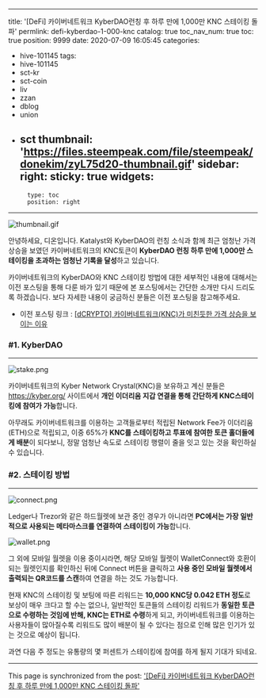 
---
title: '[DeFi] 카이버네트워크 KyberDAO런칭 후 하루 만에 1,000만 KNC 스테이킹 돌파'
permlink: defi-kyberdao-1-000-knc
catalog: true
toc_nav_num: true
toc: true
position: 9999
date: 2020-07-09 16:05:45
categories:
- hive-101145
tags:
- hive-101145
- sct-kr
- sct-coin
- liv
- zzan
- dblog
- union
- sct
thumbnail: 'https://files.steempeak.com/file/steempeak/donekim/zyL75d20-thumbnail.gif'
sidebar:
    right:
        sticky: true
widgets:
    -
        type: toc
        position: right
---


![thumbnail.gif](https://files.steempeak.com/file/steempeak/donekim/zyL75d20-thumbnail.gif)

안녕하세요, 디온입니다. Katalyst와 KyberDAO의 런칭 소식과 함께 최근 엄청난 가격 상승을 보였던 카이버네트워크의 KNC토큰이 **KyberDAO 런칭 하루 만에 1,000만 스테이킹을 초과하는 엄청난 기록을 달성**하고 있습니다.

카이버네트워크의 KyberDAO와 KNC 스테이킹 방법에 대한 세부적인 내용에 대해서는 이전 포스팅을 통해 다룬 바가 있기 때문에 본 포스팅에서는 간단한 소개만 다시 드리도록 하겠습니다. 보다 자세한 내용이 궁금하신 분들은 이전 포스팅을 참고해주세요.

- 이전 포스팅 링크 : [[dCRYPTO] 카이버네트워크(KNC)가 미친듯한 가격 상승을 보이는 이유](https://steempeak.com/hive-101145/@donekim/dcrypto-knc)


### #1. KyberDAO
---
![stake.png](https://files.steempeak.com/file/steempeak/donekim/fwrmmgRb-stake.png)

카이버네트워크의 Kyber Network Crystal(KNC)을 보유하고 계신 분들은 https://kyber.org/ 사이트에서 **개인 이더리움 지갑 연결을 통해 간단하게 KNC스테이킹에 참여가 가능**합니다.

아무래도 카이버네트워크를 이용하는 고객들로부터 적립된 Network Fee가 이더리움(ETH)으로 적립되고, 이중 65%가 **KNC를 스테이킹하고 투표에 참여한 토큰 홀더들에게 배분**이 되다보니, 정말 엄청난 속도로 스테이킹 행렬이 줄을 잇고 있는 것을 확인하실 수 있습니다.

### #2. 스테이킹 방법
---
![connect.png](https://files.steempeak.com/file/steempeak/donekim/pgheZKZS-connect.png)

Ledger나 Trezor와 같은 하드월렛에 보관 중인 경우가 아니라면 **PC에서는 가장 일반적으로 사용되는 메타마스크를 연결하여 스테이킹이 가능**합니다. 


![wallet.png](https://files.steempeak.com/file/steempeak/donekim/JbBoRSvW-wallet.png)

그 외에 모바일 월렛을 이용 중이시라면, 해당 모바일 월렛이 WalletConnect와 호환이 되는 월렛인지를 확인하신 뒤에 Connect 버튼을 클릭하고 **사용 중인 모바일 월렛에서 출력되는 QR코드를 스캔**하여 연결을 하는 것도 가능합니다.


현재 KNC의 스테이킹 및 보팅에 따른 리워드는 **10,000 KNC당 0.042 ETH 정도**로 보상이 매우 크다고 할 수는 없으나, 일반적인 토큰들의 스테이킹 리워드가 **동일한 토큰으로 수령하는 것임에 반해, KNC는 ETH로 수령**하게 되고, 카이버네트워크를 이용하는 사용자들이 많아질수록 리워드도 많이 배분이 될 수 있다는 점으로 인해 많은 인기가 있는 것으로 예상이 됩니다.

과연 다음 주 정도는 유통량의 몇 퍼센트가 스테이킹에 참여를 하게 될지 기대가 되네요.

- - -

This page is synchronized from the post: ['[DeFi] 카이버네트워크 KyberDAO런칭 후 하루 만에 1,000만 KNC 스테이킹 돌파'](https://steemit.com/@donekim/defi-kyberdao-1-000-knc)
